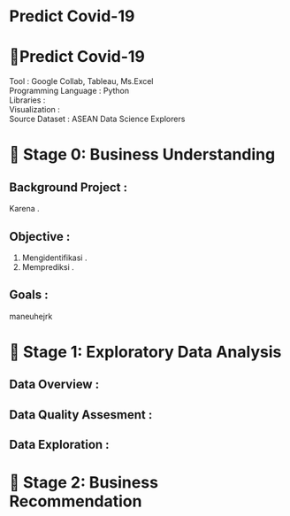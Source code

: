 # **Predict Covid-19**

# 📔**Predict Covid-19**
Tool : Google Collab, Tableau, Ms.Excel <br>
Programming Language : Python <br>
Libraries : <br>
Visualization : <br>
Source Dataset : ASEAN Data Science Explorers <br>

# 📂 Stage 0: Business Understanding
## Background Project :
Karena .

## Objective :
1. Mengidentifikasi .
2. Memprediksi .

## Goals :
maneuhejrk
<br>

# 📂 Stage 1: Exploratory Data Analysis
## Data Overview :

## Data Quality Assesment :

## Data Exploration :

# 📂 Stage 2: Business Recommendation

